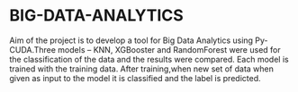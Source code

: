 # BIG-DATA-ANALYTICS 
Aim of the project is to develop a tool for Big Data Analytics using Py-CUDA.Three models – KNN, XGBooster and RandomForest were used for the classification of the data and the results were compared. Each model is trained with the training data. After training,when new set of data when given as input to the model it is classified and the label is predicted. 

